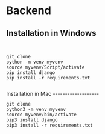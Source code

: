 # Backend
Installation in Windows
-------------------
<code>
<pre>
git clone
python -m venv myvenv
source myvenv/Script/activate
pip install django
pip install -r requirements.txt
</pre>
</code>
Installation in Mac
-------------------
<code>
<pre>
git clone
python3 -m venv myvenv
source myvenv/bin/activate
pip3 install django
pip3 install -r requirements.txt
</pre>
</code>
